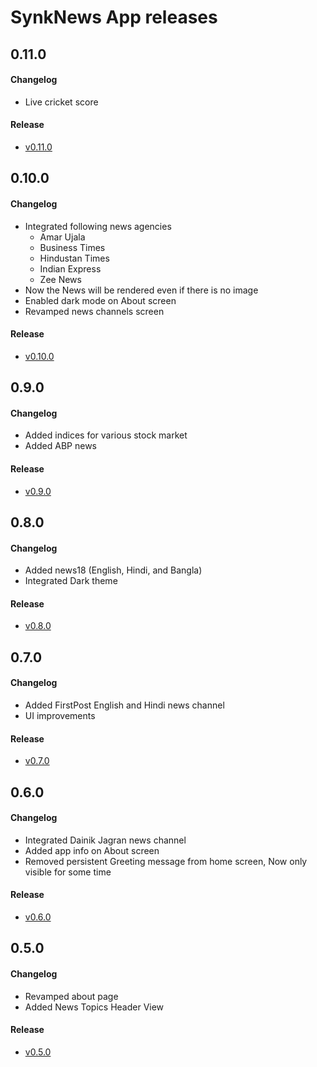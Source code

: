 # SynkNews App releases



## 0.11.0
#### Changelog
- Live cricket score

#### Release
- [v0.11.0](https://github.com/bytesynk/SynkNews/blob/master/SynkNews-v0.11.0.apk)


## 0.10.0
#### Changelog
- Integrated following news agencies
    - Amar Ujala
    - Business Times
    - Hindustan Times
    - Indian Express
    - Zee News
- Now the News will be rendered even if there is no image
- Enabled dark mode on About screen
- Revamped news channels screen

#### Release
- [v0.10.0](https://github.com/bytesynk/SynkNews/blob/master/SynkNews-v0.10.0.apk)


## 0.9.0
#### Changelog
- Added indices for various stock market
- Added ABP news

#### Release
- [v0.9.0](https://github.com/bytesynk/SynkNews/blob/master/SynkNews-v0.9.0.apk)


## 0.8.0
#### Changelog
- Added news18 (English, Hindi, and Bangla)
- Integrated Dark theme


#### Release
- [v0.8.0](https://github.com/bytesynk/SynkNews/blob/master/SynkNews-v0.8.0.apk)


## 0.7.0
#### Changelog
- Added FirstPost English and Hindi news channel
- UI improvements


#### Release
- [v0.7.0](https://github.com/bytesynk/SynkNews/blob/master/SynkNews-v0.7.0.apk)

## 0.6.0
#### Changelog
- Integrated Dainik Jagran news channel
- Added app info on About screen
- Removed persistent Greeting message from home screen, Now only visible for some time

#### Release
- [v0.6.0](https://github.com/bytesynk/SynkNews/blob/master/SynkNews-v0.6.0.apk)


## 0.5.0
#### Changelog
- Revamped about page
- Added News Topics Header View

#### Release
- [v0.5.0](https://github.com/bytesynk/SynkNews/blob/master/SynkNews-v0.5.0.apk)
